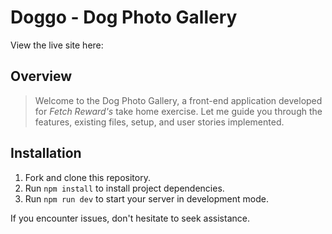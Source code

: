 # Doggo - Dog Photo Gallery

View the live site here:

## Overview

> Welcome to the Dog Photo Gallery, a front-end application developed for _Fetch Reward's_ take home exercise.
> Let me guide you through the features, existing files, setup, and user stories implemented.

## Installation
<!-- 
<!-- Follow these steps to set up and run the project: -->

1. Fork and clone this repository.
2. Run `npm install` to install project dependencies.
3. Run `npm run dev` to start your server in development mode.

If you encounter issues, don't hesitate to seek assistance.